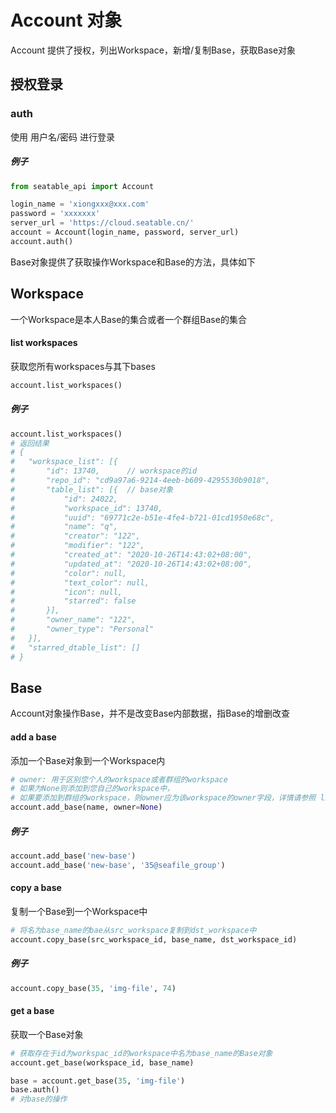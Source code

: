 # Account 对象

Account 提供了授权，列出Workspace，新增/复制Base，获取Base对象

## 授权登录

### auth

使用 用户名/密码 进行登录

##### 例子

```python
from seatable_api import Account

login_name = 'xiongxxx@xxx.com'
password = 'xxxxxxx'
server_url = 'https://cloud.seatable.cn/'
account = Account(login_name, password, server_url)
account.auth()
```

Base对象提供了获取操作Workspace和Base的方法，具体如下

## Workspace

一个Workspace是本人Base的集合或者一个群组Base的集合

#### list workspaces

获取您所有workspaces与其下bases

```python
account.list_workspaces()
```

##### 例子

```python
account.list_workspaces()
# 返回结果
# {
# 	"workspace_list": [{
# 		"id": 13740,      // workspace的id
# 		"repo_id": "cd9a97a6-9214-4eeb-b609-4295530b9018",
# 		"table_list": [{  // base对象
# 			"id": 24022,
# 			"workspace_id": 13740,
# 			"uuid": "69771c2e-b51e-4fe4-b721-01cd1950e68c",
# 			"name": "q",
# 			"creator": "122",
# 			"modifier": "122",
# 			"created_at": "2020-10-26T14:43:02+08:00",
# 			"updated_at": "2020-10-26T14:43:02+08:00",
# 			"color": null,
# 			"text_color": null,
# 			"icon": null,
# 			"starred": false
# 		}],
# 		"owner_name": "122",
# 		"owner_type": "Personal"
# 	}],
# 	"starred_dtable_list": []
# }
```

## Base

Account对象操作Base，并不是改变Base内部数据，指Base的增删改查

#### add a base

添加一个Base对象到一个Workspace内

```python
# owner: 用于区别您个人的workspace或者群组的workspace
# 如果为None则添加到您自己的workspace中，
# 如果要添加到群组的workspace，则owner应为该workspace的owner字段，详情请参照 list workspaces 返回结果
account.add_base(name, owner=None)
```

##### 例子

```python
account.add_base('new-base')
account.add_base('new-base', '35@seafile_group')
```

#### copy a base

复制一个Base到一个Workspace中

```python
# 将名为base_name的bae从src_workspace复制到dst_workspace中
account.copy_base(src_workspace_id, base_name, dst_workspace_id)
```

##### 例子

```python
account.copy_base(35, 'img-file', 74)
```

#### get a base

获取一个Base对象

```python
# 获取存在于id为workspac_id的workspace中名为base_name的Base对象
account.get_base(workspace_id, base_name)
```

```python
base = account.get_base(35, 'img-file')
base.auth()
# 对base的操作
```
